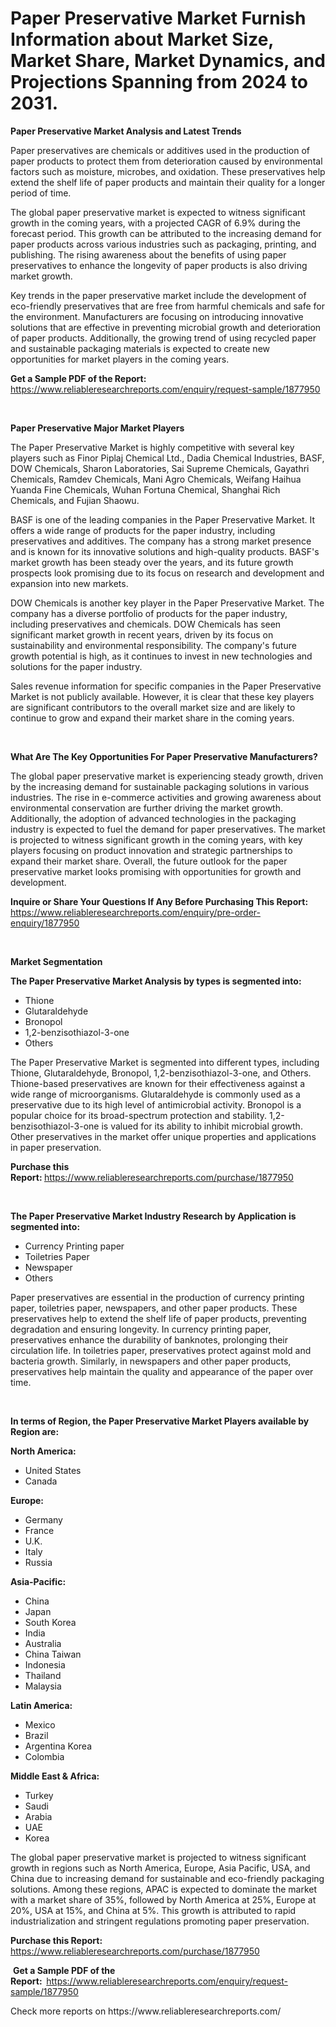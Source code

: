<p><h1>Paper Preservative Market Furnish Information about Market Size, Market Share, Market Dynamics, and Projections Spanning from 2024 to 2031.</h1></p><p><strong>Paper Preservative Market Analysis and Latest Trends</strong></p>
<p><p>Paper preservatives are chemicals or additives used in the production of paper products to protect them from deterioration caused by environmental factors such as moisture, microbes, and oxidation. These preservatives help extend the shelf life of paper products and maintain their quality for a longer period of time.</p><p>The global paper preservative market is expected to witness significant growth in the coming years, with a projected CAGR of 6.9% during the forecast period. This growth can be attributed to the increasing demand for paper products across various industries such as packaging, printing, and publishing. The rising awareness about the benefits of using paper preservatives to enhance the longevity of paper products is also driving market growth.</p><p>Key trends in the paper preservative market include the development of eco-friendly preservatives that are free from harmful chemicals and safe for the environment. Manufacturers are focusing on introducing innovative solutions that are effective in preventing microbial growth and deterioration of paper products. Additionally, the growing trend of using recycled paper and sustainable packaging materials is expected to create new opportunities for market players in the coming years.</p></p>
<p><strong>Get a Sample PDF of the Report:&nbsp;</strong> <a href="https://www.reliableresearchreports.com/enquiry/request-sample/1877950">https://www.reliableresearchreports.com/enquiry/request-sample/1877950</a></p>
<p>&nbsp;</p>
<p><strong>Paper Preservative Major Market Players</strong></p>
<p><p>The Paper Preservative Market is highly competitive with several key players such as Finor Piplaj Chemical Ltd., Dadia Chemical Industries, BASF, DOW Chemicals, Sharon Laboratories, Sai Supreme Chemicals, Gayathri Chemicals, Ramdev Chemicals, Mani Agro Chemicals, Weifang Haihua Yuanda Fine Chemicals, Wuhan Fortuna Chemical, Shanghai Rich Chemicals, and Fujian Shaowu. </p><p>BASF is one of the leading companies in the Paper Preservative Market. It offers a wide range of products for the paper industry, including preservatives and additives. The company has a strong market presence and is known for its innovative solutions and high-quality products. BASF's market growth has been steady over the years, and its future growth prospects look promising due to its focus on research and development and expansion into new markets.</p><p>DOW Chemicals is another key player in the Paper Preservative Market. The company has a diverse portfolio of products for the paper industry, including preservatives and chemicals. DOW Chemicals has seen significant market growth in recent years, driven by its focus on sustainability and environmental responsibility. The company's future growth potential is high, as it continues to invest in new technologies and solutions for the paper industry.</p><p>Sales revenue information for specific companies in the Paper Preservative Market is not publicly available. However, it is clear that these key players are significant contributors to the overall market size and are likely to continue to grow and expand their market share in the coming years.</p></p>
<p>&nbsp;</p>
<p><strong>What Are The Key Opportunities For Paper Preservative Manufacturers?</strong></p>
<p><p>The global paper preservative market is experiencing steady growth, driven by the increasing demand for sustainable packaging solutions in various industries. The rise in e-commerce activities and growing awareness about environmental conservation are further driving the market growth. Additionally, the adoption of advanced technologies in the packaging industry is expected to fuel the demand for paper preservatives. The market is projected to witness significant growth in the coming years, with key players focusing on product innovation and strategic partnerships to expand their market share. Overall, the future outlook for the paper preservative market looks promising with opportunities for growth and development.</p></p>
<p><strong>Inquire or Share Your Questions If Any Before Purchasing This Report:</strong> <a href="https://www.reliableresearchreports.com/enquiry/pre-order-enquiry/1877950">https://www.reliableresearchreports.com/enquiry/pre-order-enquiry/1877950</a></p>
<p>&nbsp;</p>
<p><strong>Market Segmentation</strong></p>
<p><strong>The Paper Preservative Market Analysis by types is segmented into:</strong></p>
<p><ul><li>Thione</li><li>Glutaraldehyde</li><li>Bronopol</li><li>1,2-benzisothiazol-3-one</li><li>Others</li></ul></p>
<p><p>The Paper Preservative Market is segmented into different types, including Thione, Glutaraldehyde, Bronopol, 1,2-benzisothiazol-3-one, and Others. Thione-based preservatives are known for their effectiveness against a wide range of microorganisms. Glutaraldehyde is commonly used as a preservative due to its high level of antimicrobial activity. Bronopol is a popular choice for its broad-spectrum protection and stability. 1,2-benzisothiazol-3-one is valued for its ability to inhibit microbial growth. Other preservatives in the market offer unique properties and applications in paper preservation.</p></p>
<p><strong>Purchase this Report:&nbsp;</strong><a href="https://www.reliableresearchreports.com/purchase/1877950">https://www.reliableresearchreports.com/purchase/1877950</a></p>
<p>&nbsp;</p>
<p><strong>The Paper Preservative Market Industry Research by Application is segmented into:</strong></p>
<p><ul><li>Currency Printing paper</li><li>Toiletries Paper</li><li>Newspaper</li><li>Others</li></ul></p>
<p><p>Paper preservatives are essential in the production of currency printing paper, toiletries paper, newspapers, and other paper products. These preservatives help to extend the shelf life of paper products, preventing degradation and ensuring longevity. In currency printing paper, preservatives enhance the durability of banknotes, prolonging their circulation life. In toiletries paper, preservatives protect against mold and bacteria growth. Similarly, in newspapers and other paper products, preservatives help maintain the quality and appearance of the paper over time.</p></p>
<p>&nbsp;</p>
<p><strong>In terms of Region, the Paper Preservative Market Players available by Region are:</strong></p>
<p>
    <p> <strong> North America: </strong>
        <ul>
            <li>United States</li>
            <li>Canada</li>
        </ul>
        </p> 
    <p> <strong> Europe: </strong>
        <ul>
            <li>Germany</li>
            <li>France</li>
            <li>U.K.</li>
            <li>Italy</li>
            <li>Russia</li>
        </ul>
        </p> 
    <p> <strong> Asia-Pacific: </strong>
        <ul>
            <li>China</li>
            <li>Japan</li>
            <li>South Korea</li>
            <li>India</li>
            <li>Australia</li>
            <li>China Taiwan</li>
            <li>Indonesia</li>
            <li>Thailand</li>
            <li>Malaysia</li>
        </ul>
        </p> 
    <p> <strong> Latin America: </strong>
        <ul>
            <li>Mexico</li>
            <li>Brazil</li>
            <li>Argentina Korea</li>
            <li>Colombia</li>
        </ul>
        </p> 
    <p> <strong> Middle East & Africa: </strong>
        <ul>
            <li>Turkey</li>
            <li>Saudi</li>
            <li>Arabia</li>
            <li>UAE</li>
            <li>Korea</li>
        </ul>
    </p>
    </p>
<p><p>The global paper preservative market is projected to witness significant growth in regions such as North America, Europe, Asia Pacific, USA, and China due to increasing demand for sustainable and eco-friendly packaging solutions. Among these regions, APAC is expected to dominate the market with a market share of 35%, followed by North America at 25%, Europe at 20%, USA at 15%, and China at 5%. This growth is attributed to rapid industrialization and stringent regulations promoting paper preservation.</p></p>
<p><strong>Purchase this Report: </strong><a href="https://www.reliableresearchreports.com/purchase/1877950">https://www.reliableresearchreports.com/purchase/1877950</a></p>
<p>&nbsp;<strong>Get a Sample PDF of the Report:&nbsp;&nbsp;</strong><a href="https://www.reliableresearchreports.com/enquiry/request-sample/1877950">https://www.reliableresearchreports.com/enquiry/request-sample/1877950</a></p>
<p><strong></strong></p>
<p>Check more reports on https://www.reliableresearchreports.com/</p>